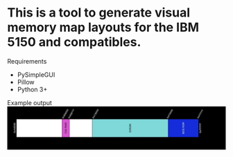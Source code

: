 # This is a tool to generate visual memory map layouts for the IBM 5150 and compatibles.
Requirements
* PySimpleGUI
* Pillow
* Python 3+

Example output
![Upper 640k](upper640k.jpg)